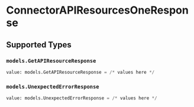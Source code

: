 # ConnectorAPIResourcesOneResponse


## Supported Types

### `models.GetAPIResourceResponse`

```python
value: models.GetAPIResourceResponse = /* values here */
```

### `models.UnexpectedErrorResponse`

```python
value: models.UnexpectedErrorResponse = /* values here */
```

